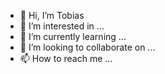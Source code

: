 - 👋 Hi, I’m Tobias
- 👀 I’m interested in ...
- 🌱 I’m currently learning ...
- 💞️ I’m looking to collaborate on ...
- 📫 How to reach me ...

<!---
tobias-tcs/tobias-tcs is a ✨ special ✨ repository because its `README.md` (this file) appears on your GitHub profile.
You can click the Preview link to take a look at your changes.
--->
